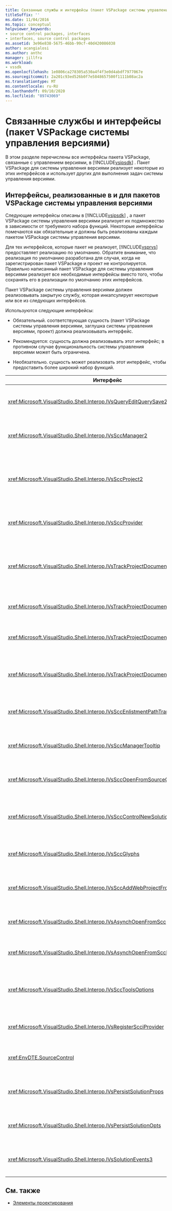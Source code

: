 ```yaml
---
title: Связанные службы и интерфейсы (пакет VSPackage системы управления версиями)
titleSuffix: ''
ms.date: 11/04/2016
ms.topic: conceptual
helpviewer_keywords:
- source control packages, interfaces
- interfaces, source control packages
ms.assetid: 3e96e838-5675-46bb-99cf-40d420086038
author: acangialosi
ms.author: anthc
manager: jillfra
ms.workload:
- vssdk
ms.openlocfilehash: 1e0806ca278305a530a4f4f3e0d4abdf7977067e
ms.sourcegitcommit: 2a201c93ed526b0f7e5848657500f1111b08ac2a
ms.translationtype: MT
ms.contentlocale: ru-RU
ms.lasthandoff: 09/10/2020
ms.locfileid: "89743069"
---
```

# <a name="related-services-and-interfaces-source-control-vspackage"></a>Связанные службы и интерфейсы (пакет VSPackage системы управления версиями)

В этом разделе перечислены все интерфейсы пакета VSPackage, связанные с управлением версиями, в [!INCLUDE[vsipsdk](../../extensibility/includes/vsipsdk_md.md)] . Пакет VSPackage для системы управления версиями реализует некоторые из этих интерфейсов и использует других для выполнения задач системы управления версиями.

## <a name="interfaces-implemented-by-and-for-source-control-vspackages"></a>Интерфейсы, реализованные в и для пакетов VSPackage системы управления версиями

 Следующие интерфейсы описаны в [!INCLUDE[vsipsdk](../../extensibility/includes/vsipsdk_md.md)] , а пакет VSPackage системы управления версиями реализует их подмножество в зависимости от требуемого набора функций. Некоторые интерфейсы помечаются как обязательные и должны быть реализованы каждым пакетом VSPackage системы управления версиями.

 Для тех интерфейсов, которые пакет не реализует, [!INCLUDE[vsprvs](../../code-quality/includes/vsprvs_md.md)] предоставляет реализацию по умолчанию. Обратите внимание, что реализация по умолчанию разработана для случая, когда не зарегистрирован пакет VSPackage и проект не контролируется. Правильно написанный пакет VSPackage для системы управления версиями реализует все необходимые интерфейсы вместо того, чтобы сохранять его в реализации по умолчанию этих интерфейсов.

 Пакет VSPackage системы управления версиями должен реализовывать закрытую службу, которая инкапсулирует некоторые или все из следующих интерфейсов.

 Используются следующие интерфейсы:

- Обязательный. соответствующая сущность (пакет VSPackage системы управления версиями, заглушка системы управления версиями, проект) должна реализовывать интерфейс.

- Рекомендуется: сущность должна реализовывать этот интерфейс; в противном случае функциональность системы управления версиями может быть ограничена.

- Необязательно. сущность может реализовать этот интерфейс, чтобы предоставить более широкий набор функций.

| Интерфейс | Назначение | Реализовано | Применить? |
| - | - |--------------------------|-------------|
| <xref:Microsoft.VisualStudio.Shell.Interop.IVsQueryEditQuerySave2> | Редакторы вызывают этот интерфейс перед изменением или сохранением файла. Пакет VSPackage системы управления версиями может извлечь файл или отклонить операцию в случае сбоя при извлечении. | Пакет VSPackage системы управления версиями | Рекомендованное |
| <xref:Microsoft.VisualStudio.Shell.Interop.IVsSccManager2> | Этот интерфейс обеспечивает базовую функциональность управления версиями для проектов, таких как регистрация и Отмена регистрации проектов в системе управления версиями и предоставление поддержки основных глифов системы управления версиями. | Пакет VSPackage системы управления версиями | Обязательное значение |
| <xref:Microsoft.VisualStudio.Shell.Interop.IVsSccProject2> | Этот интерфейс получается из с <xref:Microsoft.VisualStudio.Shell.Interop.IVsHierarchy> помощью <xref:System.Runtime.InteropServices.Marshal.QueryInterface%2A> функции или путем простого приведения объекта, реализующего `IVsHierarchy` `IVsSccProject2` . Он используется для получения файлов в системе управления версиями в проекте или для формирования проекта текущего состояния или расположения системы управления версиями. | Проект | Обязательное значение |
| <xref:Microsoft.VisualStudio.Shell.Interop.IVsSccProvider> | Модуль интеграции использует этот интерфейс для задания текущего активного пакета VSPackage. | Пакет VSPackage системы управления версиями | Обязательное значение |
| <xref:Microsoft.VisualStudio.Shell.Interop.IVsTrackProjectDocuments2> | Этот интерфейс основан на модели подписки. Любой пакет VSPackage может дать сигнал о том, что он хочет получать события документа и быть в состоянии быть рекомендованным оболочкой для событий, которые будут выполняться. Он реализуется и обрабатывается методом [!INCLUDE[vsprvs](../../code-quality/includes/vsprvs_md.md)] , который, в свою очередь, передает события, реализующие интерфейс `IVsTrackProjectDocumentsEvents2` VSPackage. | Заглушка системы управления версиями | Обязательное значение |
| <xref:Microsoft.VisualStudio.Shell.Interop.IVsTrackProjectDocuments3> | Этот интерфейс обеспечивает пакетную обработку, синхронизированные операции чтения и записи, а также расширенный `OnQueryAddFiles` метод. | Заглушка системы управления версиями | Обязательное значение |
| <xref:Microsoft.VisualStudio.Shell.Interop.IVsTrackProjectDocumentsEvents2> | **Обозреватель решений** и проекты вызывают этот интерфейс при добавлении новых файлов в проекты или при переименовании или удалении файлов и папок из проектов. Пакет VSPackage системы управления версиями может извлечь файл проекта или отменить операцию. | Пакет VSPackage системы управления версиями | Рекомендованное |
| <xref:Microsoft.VisualStudio.Shell.Interop.IVsTrackProjectDocumentsEvents3> | **Обозреватель решений** и проекты вызывают этот интерфейс в ответ на вызовы методов интерфейса IVstrackProjectDocuments3. Пакет VSPackage системы управления версиями может выполнять Пакетированные операции, синхронизированные операции чтения и записи и работать с более сложным `OnQueryAddFiles` методом. | Пакет VSPackage системы управления версиями | Рекомендованное |
| <xref:Microsoft.VisualStudio.Shell.Interop.IVsSccEnlistmentPathTranslation> | Этот интерфейс обеспечивает поддержку управления прикреплениями для веб-проектов. | Пакет VSPackage системы управления версиями | Рекомендованное |
| <xref:Microsoft.VisualStudio.Shell.Interop.IVsSccManagerTooltip> | Этот интерфейс используется для получения подсказок для файлов, находящихся в системе управления версиями в проектах. | Пакет VSPackage системы управления версиями | Необязательный |
| <xref:Microsoft.VisualStudio.Shell.Interop.IVsSccOpenFromSourceControl> | Этот интерфейс обеспечивает поддержку расширения пространства имен. | Пакет VSPackage системы управления версиями | Необязательный |
| <xref:Microsoft.VisualStudio.Shell.Interop.IVsSccControlNewSolution> | Пакет VSPackage использует этот интерфейс для интеграции расширения пространства имен в диалоговые окна **Создание**, **Открытие**или **Сохранение** . Следовательно, проекты могут автоматически добавляться в систему управления версиями при создании или добавляться в систему управления версиями, когда действует операция сохранения. | Пакет VSPackage системы управления версиями | Необязательный |
| <xref:Microsoft.VisualStudio.Shell.Interop.IVsSccGlyphs> | Пакет VSPackage использует этот интерфейс для определения дополнительных глифов в качестве глифов системы управления версиями для узлов в **Обозреватель решений**. | Пакет VSPackage системы управления версиями | Необязательный |
| <xref:Microsoft.VisualStudio.Shell.Interop.IVsSccAddWebProjectFromSourceControl> | Этот интерфейс используется для диалогового окна **Добавление** веб-проектов. Он предоставляет методы для обзора расположения системы управления версиями и для открытия веб-проекта, ранее добавленного в репозиторий системы управления версиями в этом расположении. | Пакет VSPackage системы управления версиями | Рекомендованное |
| <xref:Microsoft.VisualStudio.Shell.Interop.IVsAsynchOpenFromScc> | Этот интерфейс обеспечивает поддержку асинхронной (фоновой) загрузки проектов из системы управления версиями. | Пакет VSPackage системы управления версиями | Необязательный |
| <xref:Microsoft.VisualStudio.Shell.Interop.IVsAsynchOpenFromSccProjectEvents> | Этот интерфейс позволяет проектам отслеживать ход выполнения асинхронной загрузки, инициированной <xref:Microsoft.VisualStudio.Shell.Interop.IVsAsynchOpenFromScc> . | Проект | Необязательный |
| <xref:Microsoft.VisualStudio.Shell.Interop.IVsSccToolsOptions> | Этот интерфейс позволяет интегрированной среде разработки запрашивать пакет VSPackage активного управления версиями. Интегрированная среда разработки запрашивает значения параметров системы управления версиями, которые имеют значение, даже если отсутствует зарегистрированный пакет VSPackage активного управления версиями. Этот интерфейс реализуется и обрабатывается [!INCLUDE[vsprvs](../../code-quality/includes/vsprvs_md.md)] . | Заглушка системы управления версиями | Обязательное значение |
| <xref:Microsoft.VisualStudio.Shell.Interop.IVsRegisterScciProvider> | Этот интерфейс используется при регистрации пакета VSPackage системы управления версиями. | Заглушка системы управления версиями | Обязательное значение |
| <xref:EnvDTE.SourceControl> | Этот интерфейс используется в службе автоматизации. Таким образом, он предоставляет только те функции, которые могут быть выполнены без отображения пользовательского интерфейса. | Пакет VSPackage системы управления версиями | Необязательный |
| <xref:Microsoft.VisualStudio.Shell.Interop.IVsPersistSolutionProps> | Этот интерфейс используется для сохранения параметров системы управления версиями в файле решения (SLN). К параметрам относятся расположение системы управления версиями и флаги состояния системы управления версиями. | Пакет VSPackage системы управления версиями | Рекомендованное |
| <xref:Microsoft.VisualStudio.Shell.Interop.IVsPersistSolutionOpts> | Этот интерфейс используется для сохранения параметров системы управления версиями в файле параметров решения (. suo). Это могут быть пользовательские параметры системы управления версиями, такие как расположение прикрепления текущего пользователя. | Пакет VSPackage системы управления версиями | Рекомендованное |
| <xref:Microsoft.VisualStudio.Shell.Interop.IVsSolutionEvents3> | Этот интерфейс используется для мониторинга событий, чтобы выполнять такие операции, как возврат файлов проекта перед закрытием решений, или получение новых файлов из системы управления версиями при открытии проекта. | Пакет VSPackage системы управления версиями | Рекомендованное |

## <a name="see-also"></a>См. также
- [Элементы проектирования](../../extensibility/internals/source-control-vspackage-design-elements.md)
